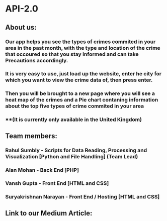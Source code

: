# API-2.0

## About us:
### Our app helps you see the types of crimes commited in your area in the past month, with the type and location of the crime that occoured so that you stay Informed and can take Precautions accordingly.
### It is very easy to use, just load up the website, enter he city for which you want to view the crime data of, then press enter.
### Then you will be brought to a new page where you will see a heat map of the crimes and a Pie chart contaning information about the top five types of crime commited in your area
### **(It is currently only available in the United Kingdom) 
## Team members:
### Rahul Sumbly - Scripts for Data Reading, Processing and Visualization [Python and File Handling] (Team Lead)
### Alan Mohan - Back End [PHP]
### Vansh Gupta - Front End [HTML and CSS]
### Suryakrishnan Narayan - Front End / Hosting [HTML and CSS]
## Link to our Medium Article:
### <insert link here>
